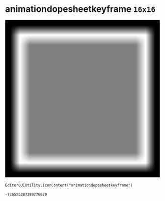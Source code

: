 # animationdopesheetkeyframe `16x16`
<img src="/img/animationdopesheetkeyframe.png" width=512 height=512>

``` CSharp
EditorGUIUtility.IconContent("animationdopesheetkeyframe")
```
```
-726526387389776670
```
